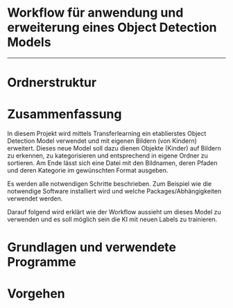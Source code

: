 # Workflow für anwendung und erweiterung eines Object Detection Models

---

# Ordnerstruktur

# Zusammenfassung
In diesem Projekt wird mittels Transferlearning ein etablierstes Object Detection Model verwendet und mit eigenen Bildern
(von Kindern) erweitert. Dieses neue Model soll dazu dienen Objekte (Kinder) auf Bildern zu erkennen, zu kategorisieren
und entsprechend in eigene Ordner zu sortieren. Am Ende lässt sich eine Datei mit den Bildnamen, deren Pfaden und deren
Kategorie im gewünschten Format 
ausgeben.

Es werden alle notwendigen Schritte beschrieben. Zum Beispiel wie die notwendige Software installiert
wird und welche Packages/Abhängigkeiten verwendet werden. 

Darauf folgend wird erklärt wie der Workflow aussieht um dieses Model zu verwenden und es soll möglich sein die KI mit
neuen Labels zu trainieren.

# Grundlagen und verwendete Programme

# Vorgehen